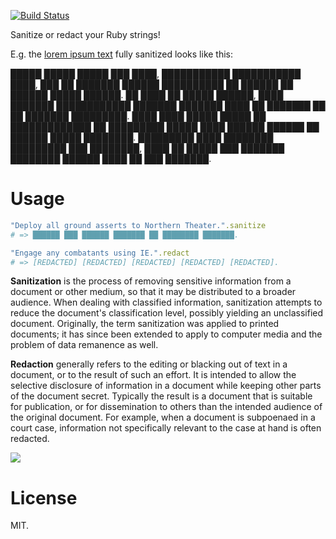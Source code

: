 [![Build Status](https://travis-ci.org/leereilly/classified-ipsum.png?branch=master)](https://travis-ci.org/leereilly/classified-ipsum)

Sanitize or redact your Ruby strings!

E.g. the [lorem ipsum text](http://en.wikipedia.org/wiki/Lorem_ipsum) fully sanitized looks like this:

█████ █████ █████ ███ ████, ███████████ ███████████ ████, ███ ██ ███████ ██████ ██████████ ██ ██████ ██ ██████ █████ ██████. ██ ████ ██ █████ ██████, ████ ███████ ████████████ ███████ ███████ ████ ██ ███████ ██ ██ ███████ █████████. ████ ████ █████ █████ ██ █████████████ ██ █████████ █████ ████ ██████ ██████ ██ ██████ █████ ████████. █████████ ████ ████████ █████████ ███ ████████, ████ ██ █████ ███ ███████ ████████ ██████ ████ ██ ███ ███████.


# Usage

```ruby
"Deploy all ground asserts to Northern Theater.".sanitize
# => ██████ ███ ██████ ███████ ██ ████████ ███████.
```

```ruby
"Engage any combatants using IE.".redact
# => [REDACTED] [REDACTED] [REDACTED] [REDACTED] [REDACTED].
```

**Sanitization** is the process of removing sensitive information from a document or other medium, so that it may be distributed to a broader audience. When dealing with classified information, sanitization attempts to reduce the document's classification level, possibly yielding an unclassified document. Originally, the term sanitization was applied to printed documents; it has since been extended to apply to computer media and the problem of data remanence as well.

**Redaction** generally refers to the editing or blacking out of text in a document, or to the result of such an effort. It is intended to allow the selective disclosure of information in a document while keeping other parts of the document secret. Typically the result is a document that is suitable for publication, or for dissemination to others than the intended audience of the original document. For example, when a document is subpoenaed in a court case, information not specifically relevant to the case at hand is often redacted.

![](http://i.imgur.com/3Oxkz6H.png)

# License

MIT.
